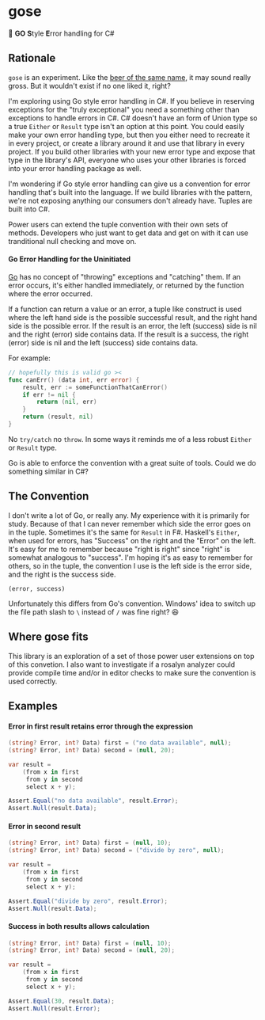 # gose
:beer: **GO** **S**tyle **E**rror handling for C#

## Rationale
`gose` is an experiment. Like the [beer of the same name](https://en.wikipedia.org/wiki/Gose), it may sound really gross. But it wouldn't exist if no one liked it, right?

I'm exploring using Go style error handling in C#. If you believe in reserving exceptions for the "truly exceptional" you need a something other than exceptions to handle errors in C#. C# doesn't have an form of Union type so a true `Either` or `Result` type isn't an option at this point. You could easily make your own error handling type, but then you either need to recreate it in every project, or create a library around it and use that library in every project. If you build other libraries with your new error type and expose that type in the library's API, everyone who uses your other libraries is forced into your error handling package as well.

I'm wondering if Go style error handling can give us a convention for error handling that's built into the language. If we build libraries with the pattern, we're not exposing anything our consumers don't already have. Tuples are built into C#. 

Power users can extend the tuple convention with their own sets of methods. Developers who just want to get data and get on with it can use tranditional null checking and move on.


#### Go Error Handling for the Uninitiated

[Go](https://golang.org/) has no concept of "throwing" exceptions and "catching" them. 
If an error occurs, it's either handled immediately, or returned by the function where the error occurred.

If a function can return a value or an error, a tuple like construct is used where the left hand side is the possible
successful result, and the right hand side is the possible error. If the result is an error, the left (success) side is nil and the right (error) side contains data. If the result is a success, the right (error) side is nil and the left (success) side contains data.

For example:

```go
// hopefully this is valid go ><
func canErr() (data int, err error) {
    result, err := someFunctionThatCanError()
    if err != nil {
        return (nil, err)
    }
    return (result, nil)
}
```

No `try/catch` no `throw`. In some ways it reminds me of a less robust `Either` or `Result` type.

Go is able to enforce the convention with a great suite of tools. Could we do something similar in C#?

## The Convention
I don't write a lot of Go, or really any. My experience with it is primarily for study. Because of that I can never remember which
side the error goes on in the tuple. Sometimes it's the same for `Result` in F#. Haskell's `Either`, when used for errors, has "Success" on the right and the "Error" on the left. It's easy for me to remember because "right is right" since "right" is somewhat analogous to "success". 
I'm hoping it's as easy to remember for others, so in the tuple, the convention I use is the left side is the error side, and the right is the success side.
```chsarp
(error, success)
```
Unfortunately this differs from Go's convention. Windows' idea to switch up the file path slash to `\` instead of `/` was fine right? :laughing:

## Where gose fits

This library is an exploration of a set of those power user extensions on top of this convetion.
I also want to investigate if a rosalyn analyzer could provide compile time and/or in editor checks to make sure the convention is used correctly.

## Examples
#### Error in first result retains error through the expression
```csharp
(string? Error, int? Data) first = ("no data available", null); 
(string? Error, int? Data) second = (null, 20);

var result = 
    (from x in first
     from y in second
     select x + y);

Assert.Equal("no data available", result.Error);
Assert.Null(result.Data);
```

#### Error in second result
```csharp
(string? Error, int? Data) first = (null, 10); 
(string? Error, int? Data) second = ("divide by zero", null);

var result = 
    (from x in first
     from y in second
     select x + y);

Assert.Equal("divide by zero", result.Error);
Assert.Null(result.Data);
```

#### Success in both results allows calculation
```csharp
(string? Error, int? Data) first = (null, 10); 
(string? Error, int? Data) second = (null, 20);

var result = 
    (from x in first
     from y in second
     select x + y);

Assert.Equal(30, result.Data);
Assert.Null(result.Error);
```